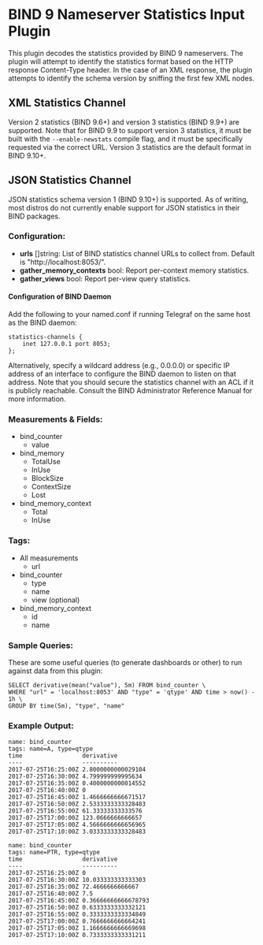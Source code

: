 # BIND 9 Nameserver Statistics Input Plugin

This plugin decodes the statistics provided by BIND 9 nameservers. The plugin will attempt to
identify the statistics format based on the HTTP response Content-Type header. In the case of an
XML response, the plugin attempts to identify the schema version by sniffing the first few XML
nodes.

## XML Statistics Channel

Version 2 statistics (BIND 9.6+) and version 3 statistics (BIND 9.9+) are supported. Note that for
BIND 9.9 to support version 3 statistics, it must be built with the `--enable-newstats` compile
flag, and it must be specifically requested via the correct URL. Version 3 statistics are the
default format in BIND 9.10+.

## JSON Statistics Channel

JSON statistics schema version 1 (BIND 9.10+) is supported. As of writing, most distros do not
currently enable support for JSON statistics in their BIND packages.

### Configuration:

- **urls** []string: List of BIND statistics channel URLs to collect from. Default is
  "http://localhost:8053/".
- **gather_memory_contexts** bool: Report per-context memory statistics.
- **gather_views** bool: Report per-view query statistics.

#### Configuration of BIND Daemon

Add the following to your named.conf if running Telegraf on the same host as the BIND daemon:
```
statistics-channels {
    inet 127.0.0.1 port 8053;
};
```

Alternatively, specify a wildcard address (e.g., 0.0.0.0) or specific IP address of an interface to
configure the BIND daemon to listen on that address. Note that you should secure the statistics
channel with an ACL if it is publicly reachable. Consult the BIND Administrator Reference Manual
for more information.

### Measurements & Fields:

- bind_counter
  - value
- bind_memory
  - TotalUse
  - InUse
  - BlockSize
  - ContextSize
  - Lost
- bind_memory_context
  - Total
  - InUse

### Tags:

- All measurements
  - url
- bind_counter
  - type
  - name
  - view (optional)
- bind_memory_context
  - id
  - name

### Sample Queries:

These are some useful queries (to generate dashboards or other) to run against data from this
plugin:

```
SELECT derivative(mean("value"), 5m) FROM bind_counter \
WHERE "url" = 'localhost:8053' AND "type" = 'qtype' AND time > now() - 1h \
GROUP BY time(5m), "type", "name"
```

### Example Output:

```
name: bind_counter
tags: name=A, type=qtype
time                 derivative
----                 ----------
2017-07-25T16:25:00Z 2.8000000000029104
2017-07-25T16:30:00Z 4.799999999995634
2017-07-25T16:35:00Z 0.4000000000014552
2017-07-25T16:40:00Z 0
2017-07-25T16:45:00Z 1.4666666666671517
2017-07-25T16:50:00Z 2.5333333333328483
2017-07-25T16:55:00Z 61.33333333333576
2017-07-25T17:00:00Z 123.0666666666657
2017-07-25T17:05:00Z 4.5666666666656965
2017-07-25T17:10:00Z 3.0333333333328483

name: bind_counter
tags: name=PTR, type=qtype
time                 derivative
----                 ----------
2017-07-25T16:25:00Z 0
2017-07-25T16:30:00Z 10.033333333333303
2017-07-25T16:35:00Z 72.4666666666667
2017-07-25T16:40:00Z 7.5
2017-07-25T16:45:00Z 0.36666666666678793
2017-07-25T16:50:00Z 0.6333333333332121
2017-07-25T16:55:00Z 0.3333333333334849
2017-07-25T17:00:00Z 0.7666666666664241
2017-07-25T17:05:00Z 1.1666666666669698
2017-07-25T17:10:00Z 0.7333333333331211
```
